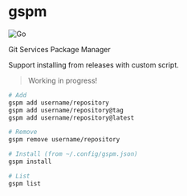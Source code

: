 # gspm

![Go](https://img.shields.io/badge/go-%2300ADD8.svg?style=for-the-badge&logo=go&logoColor=white)

Git Services Package Manager

Support installing from releases with custom script.

> Working in progress!

```sh
# Add
gspm add username/repository
gspm add username/repository@tag
gspm add username/repository@latest

# Remove
gspm remove username/repository

# Install (from ~/.config/gspm.json)
gspm install

# List
gspm list
```
